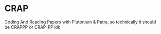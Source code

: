 # CRAP
Coding And Reading Papers with Plutonium &amp; Patra, so technically it should be CRAPPP or CRAP-PP idk 
